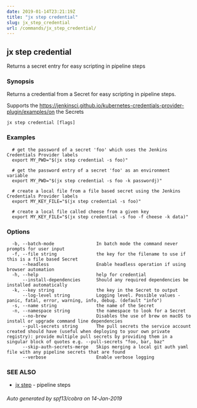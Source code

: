 ```yaml
---
date: 2019-01-14T23:21:19Z
title: "jx step credential"
slug: jx_step_credential
url: /commands/jx_step_credential/
---
```

## jx step credential

Returns a secret entry for easy scripting in pipeline steps

### Synopsis

Returns a credential from a Secret for easy scripting in pipeline steps. 

Supports the https://jenkinsci.github.io/kubernetes-credentials-provider-plugin/examples/on the Secrets

```
jx step credential [flags]
```

### Examples

```
  # get the password of a secret 'foo' which uses the Jenkins Credentials Provider labels
  export MY_PWD="$(jx step credential -s foo)"
  
  # get the password entry of a secret 'foo' as an environment variable
  export MY_PWD="$(jx step credential -s foo -k passwordj)"
  
  # create a local file from a file based secret using the Jenkins Credentials Provider labels
  export MY_KEY_FILE="$(jx step credential -s foo)"
  
  # create a local file called cheese from a given key
  export MY_KEY_FILE="$(jx step credential -s foo -f cheese -k data)"
```

### Options

```
  -b, --batch-mode                In batch mode the command never prompts for user input
  -f, --file string               the key for the filename to use if this is a file based Secret
      --headless                  Enable headless operation if using browser automation
  -h, --help                      help for credential
      --install-dependencies      Should any required dependencies be installed automatically
  -k, --key string                the key in the Secret to output
      --log-level string          Logging level. Possible values - panic, fatal, error, warning, info, debug. (default "info")
  -s, --name string               the name of the Secret
  -n, --namespace string          the namespace to look for a Secret
      --no-brew                   Disables the use of brew on macOS to install or upgrade command line dependencies
      --pull-secrets string       The pull secrets the service account created should have (useful when deploying to your own private registry): provide multiple pull secrets by providing them in a singular block of quotes e.g. --pull-secrets "foo, bar, baz"
      --skip-auth-secrets-merge   Skips merging a local git auth yaml file with any pipeline secrets that are found
      --verbose                   Enable verbose logging
```

### SEE ALSO

* [jx step](/commands/jx_step/)	 - pipeline steps

###### Auto generated by spf13/cobra on 14-Jan-2019
